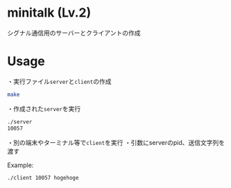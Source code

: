 # minitalk (Lv.2)

シグナル通信用のサーバーとクライアントの作成

# Usage

・実行ファイル`server`と`client`の作成

```bash
make
```

・作成された`server`を実行

```bash
./server
10057
```

・別の端末やターミナル等で`client`を実行
・引数にserverのpid、送信文字列を渡す

Example:
```bash
./client 10057 hogehoge
```
